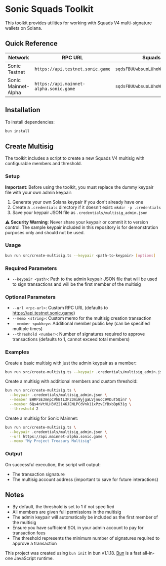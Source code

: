# Sonic Squads Toolkit

This toolkit provides utilities for working with Squads V4 multi-signature wallets on Solana.

## Quick Reference

| Network             | RPC URL                                | Squads V4 Program ID                          |
| ------------------- | -------------------------------------- | --------------------------------------------- |
| Sonic Testnet       | `https://api.testnet.sonic.game`       | `sqdsFBUUwbsuoLUhoWdw343Je6mvn7dGVVRYCa4wtqJ` |
| Sonic Mainnet-Alpha | `https://api.mainnet-alpha.sonic.game` | `sqdsFBUUwbsuoLUhoWdw343Je6mvn7dGVVRYCa4wtqJ` |

## Installation

To install dependencies:

```bash
bun install
```

## Create Multisig

The toolkit includes a script to create a new Squads V4 multisig with configurable members and threshold.

### Setup

**Important**: Before using the toolkit, you must replace the dummy keypair file with your own admin keypair:

1. Generate your own Solana keypair if you don't already have one
2. Create a `.credentials` directory if it doesn't exist: `mkdir -p .credentials`
3. Save your keypair JSON file as `.credentials/multisig_admin.json`

⚠️ **Security Warning**: Never share your keypair or commit it to version control. The sample keypair included in this repository is for demonstration purposes only and should not be used.

### Usage

```bash
bun run src/create-multisig.ts --keypair <path-to-keypair> [options]
```

### Required Parameters

- `--keypair <path>`: Path to the admin keypair JSON file that will be used to sign transactions and will be the first member of the multisig

### Optional Parameters

- `--url <rpc-url>`: Custom RPC URL (defaults to https://api.testnet.sonic.game)
- `--memo <string>`: Custom memo for the multisig creation transaction
- `--member <pubkey>`: Additional member public key (can be specified multiple times)
- `--threshold <number>`: Number of signatures required to approve transactions (defaults to 1, cannot exceed total members)

### Examples

Create a basic multisig with just the admin keypair as a member:

```bash
bun run src/create-multisig.ts --keypair .credentials/multisig_admin.json
```

Create a multisig with additional members and custom threshold:

```bash
bun run src/create-multisig.ts \
  --keypair .credentials/multisig_admin.json \
  --member EHRFSE3mnpCVkBtL3F23miWyjgaLVjnucC9VDuT5Qin7 \
  --member 6Qs4nVtVLH3V22146JENLPCdVnk11xPzvEYBxbBpK31g \
  --threshold 2
```

Create a multisig for Sonic Mainnet:

```bash
bun run src/create-multisig.ts \
  --keypair .credentials/multisig_admin.json \
  --url https://api.mainnet-alpha.sonic.game \
  --memo "My Project Treasury Multisig"
```

### Output

On successful execution, the script will output:

- The transaction signature
- The multisig account address (important to save for future interactions)

## Notes

- By default, the threshold is set to 1 if not specified
- All members are given full permissions in the multisig
- The admin keypair will automatically be included as the first member of the multisig
- Ensure you have sufficient SOL in your admin account to pay for transaction fees
- The threshold represents the minimum number of signatures required to approve a transaction

This project was created using `bun init` in bun v1.1.18. [Bun](https://bun.sh) is a fast all-in-one JavaScript runtime.
